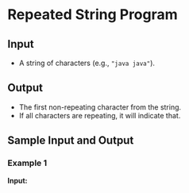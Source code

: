 # Repeated String Program

## Input
- A string of characters (e.g., `"java java"`).

## Output
- The first non-repeating character from the string.
- If all characters are repeating, it will indicate that.

## Sample Input and Output

### Example 1
**Input:**
